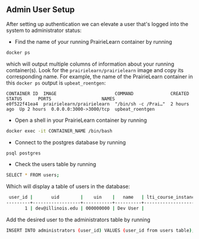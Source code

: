 ## Admin User Setup

After setting up authentication we can elevate a user that's logged into the system to administrator status:

- Find the name of your running PrairieLearn container by running

```sh
docker ps
```

which will output multiple columns of information about your running container(s). Look for the `prairielearn/prairielearn` image and copy its corresponding name. For example, the name of the PrairieLearn container in this `docker ps` output is `upbeat_roentgen`:

```
CONTAINER ID  IMAGE                      COMMAND              CREATED      STATUS      PORTS                   NAMES
e0f522f41ea4  prairielearn/prairielearn  "/bin/sh -c /Prai…"  2 hours ago  Up 2 hours  0.0.0.0:3000->3000/tcp  upbeat_roentgen
```

- Open a shell in your PrairieLearn container by running

```sh
docker exec -it CONTAINER_NAME /bin/bash
```

- Connect to the postgres database by running

```sh
psql postgres
```

- Check the users table by running

```sh
SELECT * FROM users;
```

Which will display a table of users in the database:

```sh
 user_id |       uid        |    uin    |   name   | lti_course_instance_id | lti_user_id | lti_context_id | institution_id | deleted_at
---------+------------------+-----------+----------+------------------------+-------------+----------------+----------------+------------
       1 | dev@illinois.edu | 000000000 | Dev User |                        |             |                |              1 |
```

Add the desired user to the administrators table by running

```sh
INSERT INTO administrators (user_id) VALUES (user_id from users table);
```
